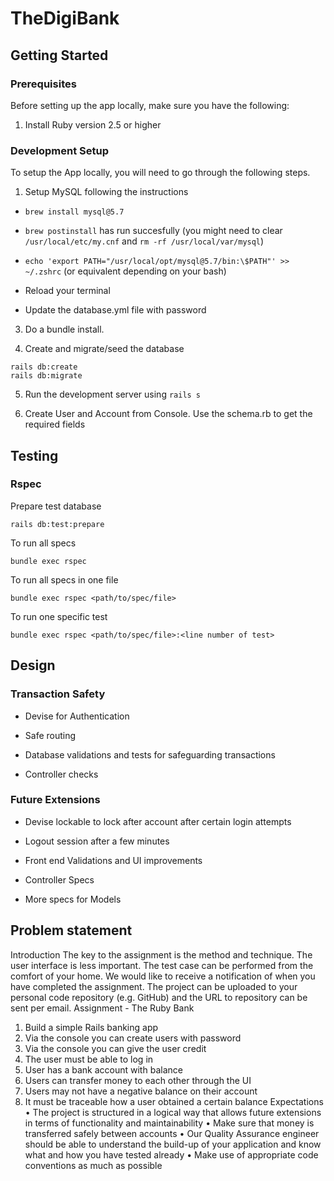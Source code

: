 
# TheDigiBank

## Getting Started

### Prerequisites

Before setting up the app locally, make sure you have the following:

1. Install Ruby version 2.5 or higher

### Development Setup

To setup the App locally, you will need to go through the following steps.

1. Setup MySQL following the instructions
	
- `brew install mysql@5.7`

- `brew postinstall` has run succesfully (you might need to clear `/usr/local/etc/my.cnf` and `rm -rf /usr/local/var/mysql`)

- `echo 'export PATH="/usr/local/opt/mysql@5.7/bin:\$PATH"' >> ~/.zshrc` (or equivalent depending on your bash)

- Reload your terminal

- Update the database.yml file with password	

3. Do a bundle install.

4. Create and migrate/seed the database

```
rails db:create
rails db:migrate
```

5. Run the development server using `rails s`

6. Create User and Account from Console. Use the schema.rb to get the required fields

## Testing

### Rspec

Prepare test database
```
rails db:test:prepare
```

To run all specs
```
bundle exec rspec
```

To run all specs in one file
```
bundle exec rspec <path/to/spec/file>
```

To run one specific test
```
bundle exec rspec <path/to/spec/file>:<line number of test>
```

## Design

### Transaction Safety

- Devise for Authentication

- Safe routing

- Database validations and tests for safeguarding transactions

- Controller checks

### Future Extensions

- Devise lockable to lock after account after certain login attempts

- Logout session after a few minutes

- Front end Validations and UI improvements

- Controller Specs

- More specs for Models


## Problem statement

Introduction
The key to the assignment is the method and technique. The user interface is less important. The test case can be performed from the comfort of your home. We would like to receive a notification of when you have completed the assignment. The project can be uploaded to your personal code repository (e.g. GitHub) and the URL to repository can be sent per email.
Assignment - The Ruby Bank
1. Build a simple Rails banking app
2. Via the console you can create users with password
3. Via the console you can give the user credit
4. The user must be able to log in
5. User has a bank account with balance
6. Users can transfer money to each other through the UI
7. Users may not have a negative balance on their account
8. It must be traceable how a user obtained a certain balance
Expectations
• The project is structured in a logical way that allows future extensions in
terms of functionality and maintainability
• Make sure that money is transferred safely between accounts
• Our Quality Assurance engineer should be able to understand the build-up
of your application and know what and how you have tested already
• Make use of appropriate code conventions as much as possible
